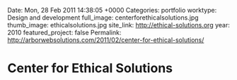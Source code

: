 Date: Mon, 28 Feb 2011 14:38:05 +0000
Categories: portfolio
worktype: Design and development
full_image: centerforethicalsolutions.jpg
thumb_image: ethicalsolutions.jpg
site_link: http://ethical-solutions.org
year: 2010
featured_project: false
Permalink: http://arborwebsolutions.com/2011/02/center-for-ethical-solutions/

# Center for Ethical Solutions


